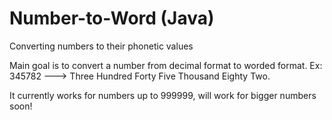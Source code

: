 # Number-to-Word (Java)
Converting numbers to their phonetic values

Main goal is to convert a number from decimal format to worded format.
Ex: 345782 ---> Three Hundred Forty Five Thousand Eighty Two.

It currently works for numbers up to 999999, will work for bigger numbers soon!
